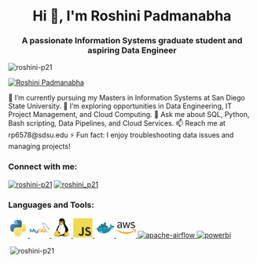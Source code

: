 <h1 align="center">Hi 👋, I'm Roshini Padmanabha</h1>
<h3 align="center">A passionate Information Systems graduate student and aspiring Data Engineer</h3>
<p align="left"> <img src="https://komarev.com/ghpvc/?username=roshini-p21&label=Profile%20views&color=0e75b6&style=flat" alt="roshini-p21" /> </p>
<p align="left"> <a href="https://linkedin.com/in/roshini-p21" target="blank"><img src="https://img.shields.io/badge/-Roshini%20Padmanabha-blue?style=for-the-badge&logo=Linkedin&logoColor=white" alt="Roshini Padmanabha" /></a> </p>
🔭 I’m currently pursuing my Masters in Information Systems at San Diego State University.
🌱 I’m exploring opportunities in Data Engineering, IT Project Management, and Cloud Computing.
💬 Ask me about SQL, Python, Bash scripting, Data Pipelines, and Cloud Services.
📫 Reach me at rp6578@sdsu.edu
⚡ Fun fact: I enjoy troubleshooting data issues and managing projects!
<h3 align="left">Connect with me:</h3>
<p align="left">
<a href="https://linkedin.com/in/roshini-p21" target="blank"><img align="center" src="https://raw.githubusercontent.com/rahuldkjain/github-profile-readme-generator/master/src/images/icons/Social/linked-in-alt.svg" alt="roshini-p21" height="30" width="40" /></a>
<a href="https://instagram.com/roshini_p21" target="blank"><img align="center" src="https://raw.githubusercontent.com/rahuldkjain/github-profile-readme-generator/master/src/images/icons/Social/instagram.svg" alt="roshini_p21" height="30" width="40" /></a>
</p>
<h3 align="left">Languages and Tools:</h3>
<p align="left"> 
  <a href="https://www.python.org" target="_blank"> <img src="https://raw.githubusercontent.com/devicons/devicon/master/icons/python/python-original.svg" alt="python" width="40" height="40"/> </a> 
  <a href="https://www.w3schools.com/sql/" target="_blank"> <img src="https://raw.githubusercontent.com/devicons/devicon/master/icons/mysql/mysql-original-wordmark.svg" alt="mysql" width="40" height="40"/> </a> 
  <a href="https://www.linux.org/" target="_blank"> <img src="https://raw.githubusercontent.com/devicons/devicon/master/icons/linux/linux-original.svg" alt="linux" width="40" height="40"/> </a> 
  <a href="https://www.javascript.com/" target="_blank"> <img src="https://raw.githubusercontent.com/devicons/devicon/master/icons/javascript/javascript-original.svg" alt="javascript" width="40" height="40"/> </a> 
  <a href="https://www.docker.com/" target="_blank"> <img src="https://raw.githubusercontent.com/devicons/devicon/master/icons/docker/docker-original.svg" alt="docker" width="40" height="40"/> </a> 
  <a href="https://aws.amazon.com/" target="_blank"> <img src="https://raw.githubusercontent.com/devicons/devicon/master/icons/amazonwebservices/amazonwebservices-original-wordmark.svg" alt="aws" width="40" height="40"/> </a> 
  <a href="https://airflow.apache.org/" target="_blank"> <img src="https://airflow.apache.org/docs/apache-airflow/stable/_images/pin_large.png" alt="apache-airflow" width="40" height="40"/> </a> 
  <a href="https://powerbi.microsoft.com/" target="_blank"> <img src="https://raw.githubusercontent.com/microsoft/PowerBI-Icons/master/SVG/PowerBI.svg" alt="powerbi" width="40" height="40"/> </a> 
</p>
<p>&nbsp;<img align="center" src="https://github-readme-stats.vercel.app/api?username=roshini-p21&show_icons=true&locale=en" alt="roshini-p21" /></p>
